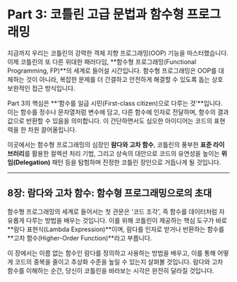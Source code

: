 # Part 3: 코틀린 고급 문법과 함수형 프로그래밍

지금까지 우리는 코틀린의 강력한 객체 지향 프로그래밍(OOP) 기능을 마스터했습니다. 이제 코틀린의 또 다른 위대한 패러다임, \*\*함수형 프로그래밍(Functional Programming, FP)\*\*의 세계로 들어설 시간입니다. 함수형 프로그래밍은 OOP를 대체하는 것이 아니라, 복잡한 문제를 더 간결하고 안전하게 해결할 수 있도록 돕는 상호 보완적인 접근 방식입니다.

Part 3의 핵심은 \*\*'함수를 일급 시민(First-class citizen)으로 다루는 것'\*\*입니다. 이는 함수를 정수나 문자열처럼 변수에 담고, 다른 함수에 인자로 전달하며, 함수의 결과 값으로 반환할 수 있음을 의미합니다. 이 간단하면서도 심오한 아이디어는 코드의 표현력을 한 차원 끌어올립니다.

이곳에서는 함수형 프로그래밍의 심장인 **람다와 고차 함수**, 코틀린의 풍부한 **표준 라이브러리**를 활용한 컬렉션 처리 기법, 그리고 상속의 대안으로 코드의 유연성을 높이는 **위임(Delegation)** 패턴 등을 탐험하며 진정한 코틀린 장인으로 거듭나게 될 것입니다.

-----

## 8장: 람다와 고차 함수: 함수형 프로그래밍으로의 초대

함수형 프로그래밍의 세계로 들어서는 첫 관문은 '코드 조각', 즉 함수를 데이터처럼 자유롭게 다루는 방법을 배우는 것입니다. 이를 위해 코틀린이 제공하는 핵심 도구가 바로 \*\*람다 표현식(Lambda Expression)\*\*이며, 람다를 인자로 받거나 반환하는 함수를 \*\*고차 함수(Higher-Order Function)\*\*라고 부릅니다.

이 장에서는 이름 없는 함수인 람다를 정의하고 사용하는 방법을 배우고, 이를 통해 어떻게 코드의 중복을 줄이고 추상화 수준을 높일 수 있는지 살펴볼 것입니다. 람다와 고차 함수를 이해하는 순간, 당신이 코틀린을 바라보는 시각은 완전히 달라질 것입니다.